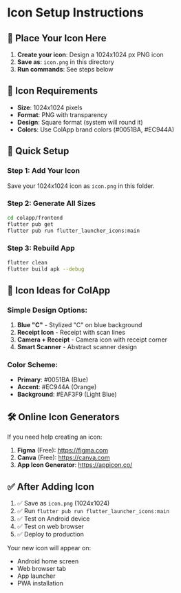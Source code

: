 # Icon Setup Instructions

## 📁 **Place Your Icon Here**

1. **Create your icon**: Design a 1024x1024 px PNG icon
2. **Save as**: `icon.png` in this directory
3. **Run commands**: See steps below

## 🎨 **Icon Requirements**

- **Size**: 1024x1024 pixels
- **Format**: PNG with transparency
- **Design**: Square format (system will round it)
- **Colors**: Use ColApp brand colors (#0051BA, #EC944A)

## 🚀 **Quick Setup**

### **Step 1: Add Your Icon**
Save your 1024x1024 icon as `icon.png` in this folder.

### **Step 2: Generate All Sizes**
```bash
cd colapp/frontend
flutter pub get
flutter pub run flutter_launcher_icons:main
```

### **Step 3: Rebuild App**
```bash
flutter clean
flutter build apk --debug
```

## 🎯 **Icon Ideas for ColApp**

### **Simple Design Options:**
1. **Blue "C"** - Stylized "C" on blue background
2. **Receipt Icon** - Receipt with scan lines
3. **Camera + Receipt** - Camera icon with receipt corner
4. **Smart Scanner** - Abstract scanner design

### **Color Scheme:**
- **Primary**: #0051BA (Blue)
- **Accent**: #EC944A (Orange)
- **Background**: #EAF3F9 (Light Blue)

## 🛠️ **Online Icon Generators**

If you need help creating an icon:

1. **Figma** (Free): https://figma.com
2. **Canva** (Free): https://canva.com
3. **App Icon Generator**: https://appicon.co/

## ✅ **After Adding Icon**

1. ✅ Save as `icon.png` (1024x1024)
2. ✅ Run `flutter pub run flutter_launcher_icons:main`
3. ✅ Test on Android device
4. ✅ Test on web browser
5. ✅ Deploy to production

Your new icon will appear on:
- Android home screen
- Web browser tab
- App launcher
- PWA installation 